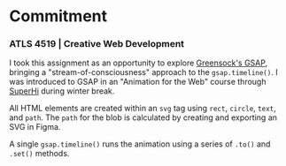# Commitment
### ATLS 4519 | Creative Web Development
I took this assignment as an opportunity to explore [Greensock's GSAP](https://greensock.com/), bringing a "stream-of-consciousness" approach to the ```gsap.timeline()```. I was introduced to GSAP in an "Animation for the Web" course through [SuperHi](https://www.superhi.com/courses/animation-for-the-web-svg-css-and-javascript) during winter break.

All HTML elements are created within an ```svg``` tag using ```rect```, ```circle```, ```text```, and ```path```. The ```path``` for the blob is calculated by creating and exporting an SVG in Figma. 

A single ```gsap.timeline()``` runs the animation using a series of ```.to()``` and ```.set()``` methods.